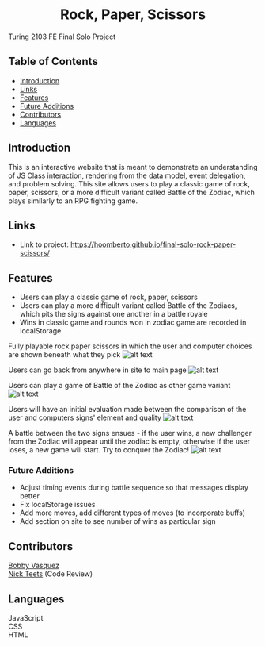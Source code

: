 <h1 align="center">Rock, Paper, Scissors</h1>

Turing 2103 FE Final Solo Project
## Table of Contents
* [Introduction](#introduction)
* [Links](#Links)
* [Features](#Features)
* [Future Additions](#Future-Additions)
* [Contributors](#Contributors)
* [Languages](#Languages)

## Introduction
This is an interactive website that is meant to demonstrate an understanding of JS Class interaction, rendering from the data model, event delegation, and problem solving. This site allows users to play a classic game of rock, paper, scissors, or a more difficult variant called Battle of the Zodiac, which plays similarly to an RPG fighting game. 

## Links  
- Link to project: https://hoomberto.github.io/final-solo-rock-paper-scissors/

## Features
- Users can play a classic game of rock, paper, scissors
- Users can play a more difficult variant called Battle of the Zodiacs, which pits the signs against one another in a battle royale
- Wins in classic game and rounds won in zodiac game are recorded in localStorage.  

Fully playable rock paper scissors in which the user and computer choices are shown beneath what they pick
![alt text](https://media.giphy.com/media/neim0aqKh4fGMdKu9c/giphy.gif "Rock, paper, scissors")

Users can go back from anywhere in site to main page
![alt text](https://media.giphy.com/media/L0w9iZCYRpB5I4yg6G/giphy.gif "Go back functionality")

Users can play a game of Battle of the Zodiac as other game variant
![alt text](https://media.giphy.com/media/7CECUYQtwndlF7d0uI/giphy.gif "Battle of the Zodiac")

Users will have an initial evaluation made between the comparison of the user and computers signs' element and quality
![alt text](https://media.giphy.com/media/2kFnjw2qv9I5qRf48i/giphy.gif "Comparison Evaluation")

A battle between the two signs ensues - if the user wins, a new challenger from the Zodiac will appear until the zodiac is empty, otherwise if the user loses, a new game will start. Try to conquer the Zodiac!
![alt text](https://media.giphy.com/media/P05xrYHNHWWMe3riFm/giphy.gif "Battle Sequence")

### Future Additions
- Adjust timing events during battle sequence so that messages display better
- Fix localStorage issues
- Add more moves, add different types of moves (to incorporate buffs)
- Add section on site to see number of wins as particular sign

## Contributors
[Bobby Vasquez](https://github.com/hoomberto/)<br>
[Nick Teets](https://github.com/nicktu12) (Code Review)

## Languages
JavaScript  
CSS  
HTML 
